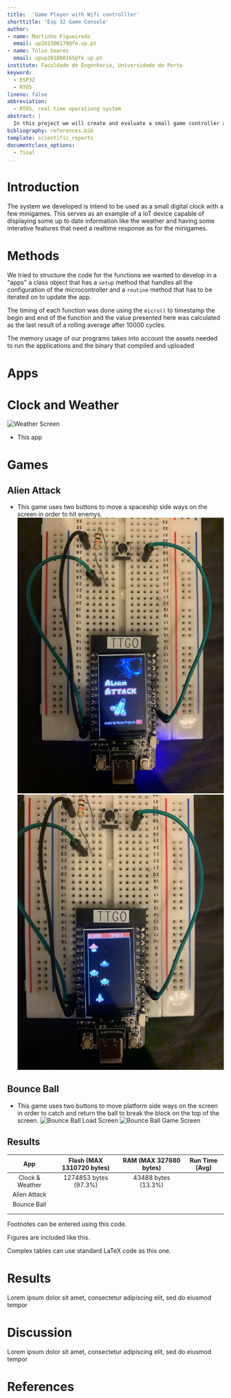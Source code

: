 ```yaml
---
title:  'Game Player with Wifi controlller'
shorttitle: 'Esp 32 Game Console'
author:
- name: Martinho Figueiredo
  email: up201506179@fe.up.pt
- name: Túlio Soares
  email: upup201800165@fe.up.pt
institute: Faculdade de Engenharia, Universidade do Porto
keyword:
  - ESP32
  - RTOS
lineno: false
abbreviation:
  - RTOS, real time operationg system
abstract: |
  In this project we will create and evaluate a small game controller and display based on a ESP32 Microcontroller
bibliography: references.bib
template: scientific_reports
documentclass_options: 
  - final
...
```


# Introduction
 The system we developed is intend to be used as a small digital clock with a few minigames. This serves as an example of a IoT device capable of displaying some up to date information like the weather and having some interative features that need a realtime response as for the minigames.


# Methods

We tried to structure the code for the functions we wanted to develop in a "apps" a  class object that has a `setup` method that handles all the configuration of the microcontroller and a `routine` method that has to be iterated on to update the app.

The timing of each function was done using the `micro()` to timestamp the begin and end of the function and the value presented here was calculated as the last result of a rolling average after 10000 cycles.

The memory usage of our programs takes into account the assets needed to run the applications and the binary that compiled and uploaded  

# Apps

# Clock and Weather

![Weather Screen](pic/weather.jpg)
 
- This app 

# Games

## Alien Attack
- This game uses two buttons to move a spaceship side ways on the screen in order to hit enemys.
![Alien Attack Load Screen](pic/alienattack.jpg)
![Alien Attack Game Screen](pic/alienattack_play.jpg)

## Bounce Ball
- This game uses two buttons to move platform side ways on the screen in order to catch and return the ball to break the block on the top of the screen.
![Bounce Ball Load Screen](pic/bounceball.jpg)
![Bounce Ball Game Screen](pic/bounceball_play.jpg)


## Results

| App             | Flash (MAX 1310720 bytes) | RAM (MAX 327680 bytes) | Run Time (Avg) |
|:---------------:|:-------------------------:|:----------------------:|:--------------:|
| Clock & Weather | 1274853 bytes (97.3%)     | 43488 bytes (13.3%)    |                |
| Alien Attack    |                           |                        |                |
| Bounce Ball     |                           |                        |                |
|                 |                           |                        |                |
|                 |                           |                        |                |



Footnotes can be entered using this code.


Figures are included like this.

<!--![This is gonna be the caption.](pics/dummy.pdf){#fig:dummy width=40% height=20%}

And referenced from here as Fig. @fig:dummy.
-->
Complex tables can use standard LaTeX code as this one.

<!---
Table in LaTeX format because of fancy formatting
-->

# Results

Lorem ipsum dolor sit amet, consectetur adipiscing elit, sed do eiusmod tempor 

# Discussion

Lorem ipsum dolor sit amet, consectetur adipiscing elit, sed do eiusmod tempor 
# References